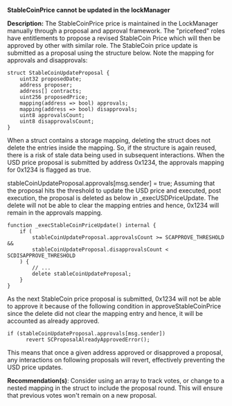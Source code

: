 **StableCoinPrice cannot be updated in the lockManager**


**Description:** 
The StableCoinPrice price is maintained in the LockManager manually through a proposal and approval framework. The "pricefeed" roles have entitlements to propose a revised StableCoin Price which will then be approved by other with similar role. The StableCoin price update is submitted as a proposal using the structure below. Note the mapping for approvals and disapprovals:

```
struct StableCoinUpdateProposal {
    uint32 proposedDate;
    address proposer;
    address[] contracts;
    uint256 proposedPrice;
    mapping(address => bool) approvals;
    mapping(address => bool) disapprovals;
    uint8 approvalsCount;
    uint8 disapprovalsCount;
}
```

When a struct contains a storage mapping, deleting the struct does not delete the entries inside the mapping. So, if the structure is again reused, there is a risk of stale data being used in subsequent interactions. When the USD price proposal is submitted by address 0x1234, the approvals mapping for 0x1234 is flagged as true.

stableCoinUpdateProposal.approvals[msg.sender] = true;
Assuming that the proposal hits the threshold to update the USD price and executed, post execution, the proposal is deleted as below in _execUSDPriceUpdate. The delete will not be able to clear the mapping entries and hence, 0x1234 will remain in the approvals mapping.

```
function _execStableCoinPriceUpdate() internal {
    if (
        stableCoinUpdateProposal.approvalsCount >= SCAPPROVE_THRESHOLD &&
        stableCoinUpdateProposal.disapprovalsCount < SCDISAPPROVE_THRESHOLD
    ) {
        // ...
        delete stableCoinUpdateProposal;
    }
}
```

As the next StableCoin price proposal is submitted, 0x1234 will not be able to approve it because of the following condition in approveStableCoinPrice since the delete did not clear the mapping entry and hence, it will be accounted as already approved.

```
if (stableCoinUpdateProposal.approvals[msg.sender])
      revert SCProposalAlreadyApprovedError();
```

This means that once a given address approved or disapproved a proposal, any interactions on following proposals will revert, effectively preventing the USD price updates.

**Recommendation(s)**: 
Consider using an array to track votes, or change to a nested mapping in the struct to include the proposal round. This will ensure that previous votes won't remain on a new proposal.